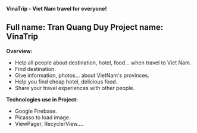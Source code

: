 **VinaTrip - Viet Nam travel for everyone!**

Full name: Tran Quang Duy
Project name: VinaTrip
----------------------------

**Overview:**
* Help all people about destination, hotel, food... when travel to Viet Nam.
* Find destination.
* Give information, photos... about VietNam's provinces.
* Help you find cheap hotel, delicious food.
* Share your travel experiences with other people.

**Technologies use in Project:**
* Google Firebase.
* Picasso to load image.
* ViewPager, RecyclerView....

